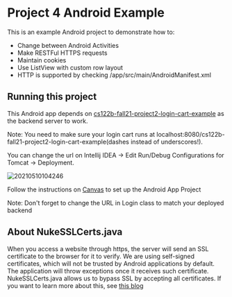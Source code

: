 # Project 4 Android Example

This is an example Android project to demonstrate how to:

- Change between Android Activities
- Make RESTFul HTTPS requests
- Maintain cookies
- Use ListView with custom row layout
- HTTP is supported by checking /app/src/main/AndroidManifest.xml

## Running this project

This Android app depends on [cs122b-fall21-project2-login-cart-example](https://github.com/UCI-Chenli-teaching/cs122b-fall21-project2-login-cart-example) as the backend server to work.

Note: You need to make sure your login cart runs at localhost:8080/cs122b-fall21-project2-login-cart-example(dashes instead of underscores!). 

You can change the url on Intellij IDEA -> Edit Run/Debug Configurations for Tomcat -> Deployment.

![20210510104246](https://user-images.githubusercontent.com/13672781/117701798-81ff8600-b17c-11eb-91e3-76eff6d05831.png)

Follow the instructions on [Canvas](https://canvas.eee.uci.edu/courses/36596/pages/p4-task-2-developing-an-android-app-for-fabflix) to set up the Android App Project

Note: Don't forget to change the URL in Login class to match your deployed backend

## About NukeSSLCerts.java

When you access a website through https, the server will send an SSL certificate to the browser for it to verify. We are using self-signed certificates, which will not be trusted by Android applications by default. The application will throw exceptions once it receives such certificate. NukeSSLCerts.java allows us to bypass SSL by accepting all certificates. If you want to learn more about this, see [this blog](https://www.codeproject.com/Articles/826045/Android-security-Implementation-of-Self-signed-SSL)
